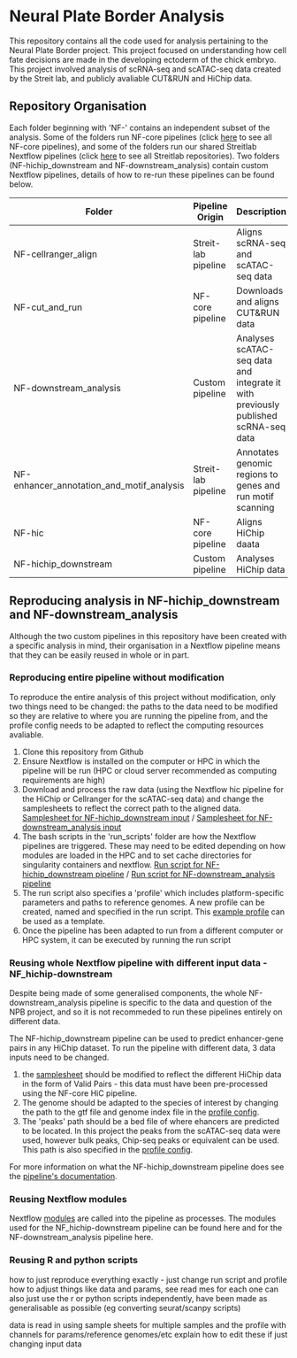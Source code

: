 # Neural Plate Border Analysis

This repository contains all the code used for analysis pertaining to the Neural Plate Border project. This project focused on understanding how cell fate decisions are made in the developing ectoderm of the chick embryo. This project involved analysis of scRNA-seq and scATAC-seq data created by the Streit lab, and publicly avaliable CUT&RUN and HiChip data. 

## Repository Organisation
Each folder beginning with 'NF-' contains an independent subset of the analysis. Some of the folders run NF-core pipelines (click [here](https://nf-co.re/pipelines) to see all NF-core pipelines), and some of the folders run our shared Streitlab Nextflow pipelines (click [here](https://github.com/Streit-lab) to see all Streitlab repositories). Two folders (NF-hichip_downstream and NF-downstream_analysis) contain custom Nextflow pipelines, details of how to re-run these pipelines can be found below. 

| Folder | Pipeline Origin | Description | README | 
| ------ | ------ | ------ | ------ | 
| NF-cellranger_align | Streit-lab pipeline | Aligns scRNA-seq and scATAC-seq data  | [README file](https://github.com/evaham1/atac_neural_plate_border/tree/main/NF-cellranger_align) | 
| NF-cut_and_run | NF-core pipeline | Downloads and aligns CUT&RUN data | [README file](https://github.com/evaham1/atac_neural_plate_border/tree/main/NF-cutandrun) | 
| NF-downstream_analysis | Custom pipeline | Analyses scATAC-seq data and integrate it with previously published scRNA-seq data | [README file](https://github.com/evaham1/atac_neural_plate_border/tree/main/NF-downstream_analysis) | 
| NF-enhancer_annotation_and_motif_analysis | Streit-lab pipeline | Annotates genomic regions to genes and run motif scanning | [README file](https://github.com/evaham1/atac_neural_plate_border/tree/main/NF-enhancer_annotation_and_motif_analysis) | 
| NF-hic | NF-core pipeline | Aligns HiChip daata | [README file](https://github.com/evaham1/atac_neural_plate_border/tree/main/NF-hic)
| NF-hichip_downstream | Custom pipeline | Analyses HiChip data | [README file](https://github.com/evaham1/atac_neural_plate_border/tree/main/NF-hichip-downstream) | 

## Reproducing analysis in NF-hichip_downstream and NF-downstream_analysis
Although the two custom pipelines in this repository have been created with a specific analysis in mind, their organisation in a Nextflow pipeline means that they can be easily reused in whole or in part. 

### Reproducing entire pipeline without modification
To reproduce the entire analysis of this project without modification, only two things need to be changed: the paths to the data need to be modified so they are relative to where you are running the pipeline from, and the profile config needs to be adapted to reflect the computing resources avaliable. 

1) Clone this repository from Github
2) Ensure Nextflow is installed on the computer or HPC in which the pipeline will be run (HPC or cloud server recommended as computing requirements are high)
3) Download and process the raw data (using the Nextflow hic pipeline for the HiChip or Cellranger for the scATAC-seq data) and change the samplesheets to reflect the correct path to the aligned data. 
[Samplesheet for NF-hichip_downstream input](https://github.com/evaham1/atac_neural_plate_border/blob/main/NF-hichip-downstream/samplesheet_validpairs.csv) / [Samplesheet for NF-downstream_analysis input](https://github.com/evaham1/atac_neural_plate_border/blob/main/NF-downstream_analysis/samplesheets/samplesheet_aligned.csv)
4) The bash scripts in the 'run_scripts' folder are how the Nextflow pipelines are triggered. These may need to be edited depending on how modules are loaded in the HPC and to set cache directories for singularity containers and nextflow. 
[Run script for NF-hichip_downstream pipeline](https://github.com/evaham1/atac_neural_plate_border/blob/main/NF-hichip-downstream/run_scripts/crick_full.sh) / [Run script for NF-downstream_analysis pipeline](https://github.com/evaham1/atac_neural_plate_border/blob/main/NF-downstream_analysis/run_scripts/crick_full.sh)
5) The run script also specifies a 'profile' which includes platform-specific parameters and paths to reference genomes. A new profile can be created, named and specified in the run script. This [example profile](https://github.com/evaham1/atac_neural_plate_border/blob/main/NF-downstream_analysis/conf/crick_test.config) can be used as a template.
6) Once the pipeline has been adapted to run from a different computer or HPC system, it can be executed by running the run script

### Reusing whole Nextflow pipeline with different input data - NF_hichip-downstream
Despite being made of some generalised components, the whole NF-downstream_analysis pipeline is specific to the data and question of the NPB project, and so it is not recommeded to run these pipelines entirely on different data. 

The NF-hichip_downstream pipeline can be used to predict enhancer-gene pairs in any HiChip dataset. To run the pipeline with different data, 3 data inputs need to be changed. 
1) the [samplesheet](https://github.com/evaham1/atac_neural_plate_border/blob/main/NF-hichip-downstream/samplesheet_validpairs.csv) should be modified to reflect the different HiChip data in the form of Valid Pairs - this data must have been pre-processed using the NF-core HiC pipeline. 
2) The genome should be adapted to the species of interest by changing the path to the gtf file and genome index file in the [profile config](https://github.com/evaham1/atac_neural_plate_border/blob/main/NF-hichip-downstream/conf/crick_full.config). 
3) The 'peaks' path should be a bed file of where ehancers are predicted to be located. In this project the peaks from the scATAC-seq data were used, however bulk peaks, Chip-seq peaks or equivalent can be used. This path is also specified in the [profile config](https://github.com/evaham1/atac_neural_plate_border/blob/main/NF-hichip-downstream/conf/crick_full.config).

For more information on what the NF-hichip_downstream pipeline does see the [pipeline's documentation](https://github.com/evaham1/atac_neural_plate_border/tree/main/NF-hichip-downstream).

### Reusing Nextflow modules
Nextflow [modules](https://www.nextflow.io/docs/latest/module.html) are called into the pipeline as processes. The modules used for the NF_hichip-downstream pipeline can be found here and for the NF-downstream_analysis pipeline here. 

### Reusing R and python scripts


how to just reproduce everything exactly - just change run script and profile
how to adjust things like data and params, see read mes for each one
can also just use the r or python scripts independently, have been made as generalisable as possible (eg converting seurat/scanpy scripts)

data is read in using sample sheets for multiple samples and the profile with channels for params/reference genomes/etc
explain how to edit these if just changing input data

